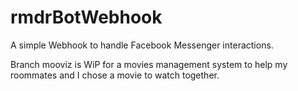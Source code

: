 # rmdrBotWebhook
A simple Webhook to handle Facebook Messenger interactions.

Branch mooviz is WiP for a movies management system to help my roommates and I chose a movie to watch together.
